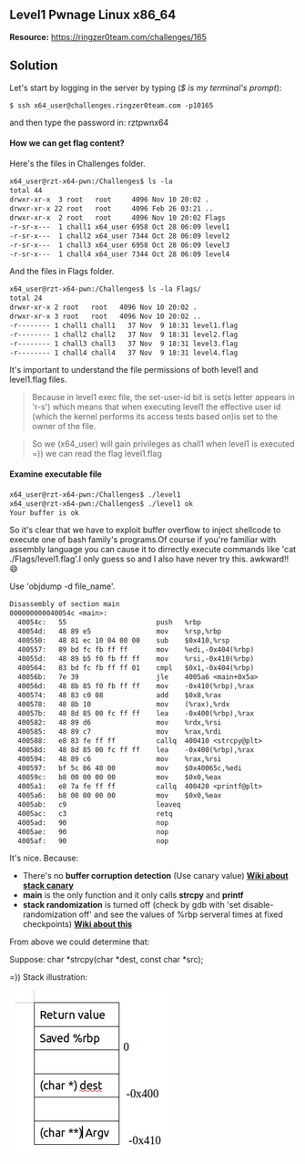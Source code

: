 ## Level1 Pwnage Linux x86_64
**Resource:** https://ringzer0team.com/challenges/165

## Solution
Let's start by logging in the server by typing (_$ is my terminal's prompt_):
```
$ ssh x64_user@challenges.ringzer0team.com -p10165  
```
and then type the password in: rztpwnx64
#### How we can get flag content?
Here's the files in Challenges folder.
```
x64_user@rzt-x64-pwn:/Challenges$ ls -la
total 44
drwxr-xr-x  3 root   root     4096 Nov 10 20:02 .
drwxr-xr-x 22 root   root     4096 Feb 26 03:21 ..
drwxr-xr-x  2 root   root     4096 Nov 10 20:02 Flags
-r-sr-x---  1 chall1 x64_user 6958 Oct 28 06:09 level1
-r-sr-x---  1 chall2 x64_user 7344 Oct 28 06:09 level2
-r-sr-x---  1 chall3 x64_user 6958 Oct 28 06:09 level3
-r-sr-x---  1 chall4 x64_user 7344 Oct 28 06:09 level4

```
And the files in Flags folder.
```
x64_user@rzt-x64-pwn:/Challenges$ ls -la Flags/
total 24
drwxr-xr-x 2 root   root   4096 Nov 10 20:02 .
drwxr-xr-x 3 root   root   4096 Nov 10 20:02 ..
-r-------- 1 chall1 chall1   37 Nov  9 18:31 level1.flag
-r-------- 1 chall2 chall2   37 Nov  9 18:31 level2.flag
-r-------- 1 chall3 chall3   37 Nov  9 18:31 level3.flag
-r-------- 1 chall4 chall4   37 Nov  9 18:31 level4.flag
```
It's important to understand the file permissions of both level1 and level1.flag files.

> Because in level1 exec file, the set-user-id bit is set(s letter appears in 'r-s') which means that when executing level1 the effective user id (which the kernel performs its access tests based on)is set to the owner of the file.

>So we (x64_user) will gain privileges as chall1 when level1 is executed =)) we can read the flag level1.flag

#### Examine executable file
```
x64_user@rzt-x64-pwn:/Challenges$ ./level1
x64_user@rzt-x64-pwn:/Challenges$ ./level1 ok
Your buffer is ok
```

So it's clear that we have to exploit buffer overflow to inject shellcode to execute one of bash family's programs.Of course if you're familiar with assembly language you can cause it to dirrectly execute commands like 'cat ./Flags/level1.flag'.I only guess so and I also have never try this.  awkward!! :smile:


Use 'objdump -d file_name'.
```
Disassembly of section main
000000000040054c <main>:
  40054c:	55                   	push   %rbp
  40054d:	48 89 e5             	mov    %rsp,%rbp
  400550:	48 81 ec 10 04 00 00 	sub    $0x410,%rsp
  400557:	89 bd fc fb ff ff    	mov    %edi,-0x404(%rbp)
  40055d:	48 89 b5 f0 fb ff ff 	mov    %rsi,-0x410(%rbp)
  400564:	83 bd fc fb ff ff 01 	cmpl   $0x1,-0x404(%rbp)
  40056b:	7e 39                	jle    4005a6 <main+0x5a>
  40056d:	48 8b 85 f0 fb ff ff 	mov    -0x410(%rbp),%rax
  400574:	48 83 c0 08          	add    $0x8,%rax
  400578:	48 8b 10             	mov    (%rax),%rdx
  40057b:	48 8d 85 00 fc ff ff 	lea    -0x400(%rbp),%rax
  400582:	48 89 d6             	mov    %rdx,%rsi
  400585:	48 89 c7             	mov    %rax,%rdi
  400588:	e8 83 fe ff ff       	callq  400410 <strcpy@plt>
  40058d:	48 8d 85 00 fc ff ff 	lea    -0x400(%rbp),%rax
  400594:	48 89 c6             	mov    %rax,%rsi
  400597:	bf 5c 06 40 00       	mov    $0x40065c,%edi
  40059c:	b8 00 00 00 00       	mov    $0x0,%eax
  4005a1:	e8 7a fe ff ff       	callq  400420 <printf@plt>
  4005a6:	b8 00 00 00 00       	mov    $0x0,%eax
  4005ab:	c9                   	leaveq
  4005ac:	c3                   	retq   
  4005ad:	90                   	nop
  4005ae:	90                   	nop
  4005af:	90                   	nop

```

It's nice. Because:
- There's no __buffer corruption detection__ (Use canary value) [__Wiki about stack canary__](https://en.wikipedia.org/wiki/Stack_buffer_overflow#Stack_canaries)
- __main__ is the only function and it only calls __strcpy__ and __printf__
- __stack randomization__ is turned off (check by gdb with 'set disable-randomization off' and see the values of %rbp serveral times at fixed checkpoints) [__Wiki about this__](https://en.wikipedia.org/wiki/Address_space_layout_randomization)

From above we could determine that:

Suppose: char *strcpy(char *dest, const char *src);


=)) Stack illustration:

![](./stack.png)
